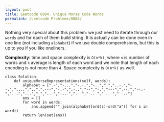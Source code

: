 ```yaml
---
layout: post
title: Leetcode 0804. Unique Morse Code Words
permalink: /Leetcode Problems/0804/
---
```


Nothing very special about this problem: we just need to iterate through our `words` and for each of them build string. It is actually can be done even in one line (not including `alphabet`) if we use double comperehsions, but this is up to you if you like oneliners.

**Complexity**: time and space complexity is `O(n*k)`, where `n` is number of words and `k` average is length of each word and we note that length of each encoding is not more than `4`. Space complexity is `O(n*k)` as well.

```
class Solution:
    def uniqueMorseRepresentations(self, words):
        alphabet = [".-","-...","-.-.","-..",".","..-.","--.","....","..",".---","-.-",".-..","--","-.","---",".--.","--.-",".-.","...","-","..-","...-",".--","-..-","-.--","--.."]
        ans = []
        for word in words:
            ans.append("".join(alphabet[ord(s)-ord("a")] for s in word))
        return len(set(ans))
```